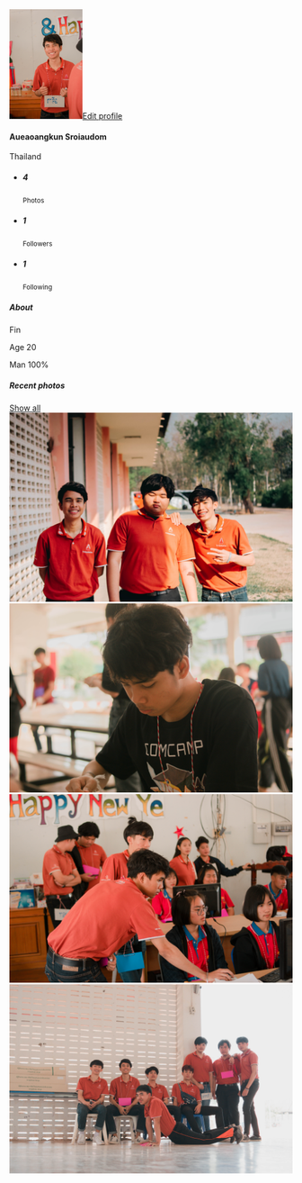 <html lang="en">
<head>
  <link rel="stylesheet" type="text/css" href="https://maxcdn.bootstrapcdn.com/bootstrap/4.0.0/css/bootstrap.min.css">
  <link rel="stylesheet" href="styles.css">
</head>
<body>

<div class="row py-5 px-4">
    <div class="col-md-5 mx-auto">
        <!-- Profile widget -->
        <div class="bg-white shadow rounded overflow-hidden">
            <div class="px-4 pt-0 pb-4 cover">
                <div class="media align-items-end profile-head">
                    <div class="profile mr-3"><img src="Picture\DSC_0148.jpg" alt="..." width="130" class="rounded mb-2 img-thumbnail"><a href="#" class="btn btn-outline-dark btn-sm btn-block">Edit profile</a></div>
                    <div class="media-body mb-5 text-white">
                        <h4 class="mt-0 mb-0">Aueaoangkun Sroiaudom</h4>
                        <p class="small mb-4"> <i class="fas fa-map-marker-alt mr-2"></i>Thailand</p>
                    </div>
                </div>
            </div>
            <div class="bg-light p-4 d-flex justify-content-end text-center">
                <ul class="list-inline mb-0">
                    <li class="list-inline-item">
                        <h5 class="font-weight-bold mb-0 d-block">4</h5><small class="text-muted"> <i class="fas fa-image mr-1"></i>Photos</small>
                    </li>
                    <li class="list-inline-item">
                        <h5 class="font-weight-bold mb-0 d-block">1</h5><small class="text-muted"> <i class="fas fa-user mr-1"></i>Followers</small>
                    </li>
                    <li class="list-inline-item">
                        <h5 class="font-weight-bold mb-0 d-block">1</h5><small class="text-muted"> <i class="fas fa-user mr-1"></i>Following</small>
                    </li>
                </ul>
            </div>
            <div class="px-4 py-3">
                <h5 class="mb-0">About</h5>
                <div class="p-4 rounded shadow-sm bg-light">
                    <p class="font-italic mb-0">Fin</p>
                    <p class="font-italic mb-0">Age 20</p>
                    <p class="font-italic mb-0">Man 100%</p>
                </div>
            </div>
            <div class="py-4 px-4">
                <div class="d-flex align-items-center justify-content-between mb-3">
                    <h5 class="mb-0">Recent photos</h5><a href="#" class="btn btn-link text-muted">Show all</a>
                </div>
                <div class="row">
                    <div class="col-lg-6 mb-2 pr-lg-1"><img src="Picture\DSC_0008.jpg" alt="" class="img-fluid rounded shadow-sm"></div>
                    <div class="col-lg-6 mb-2 pl-lg-1"><img src="Picture\DSC_0005.jpg" alt="" class="img-fluid rounded shadow-sm"></div>
                    <div class="col-lg-6 pr-lg-1 mb-2"><img src="Picture\DSC_0145.jpg" alt="" class="img-fluid rounded shadow-sm"></div>
                    <div class="col-lg-6 pl-lg-1"><img src="Picture\DSC_0070.jpg" alt="" class="img-fluid rounded shadow-sm"></div>
                </div>
            </div>
        </div>
    </div>
</div>

</body>
</html>